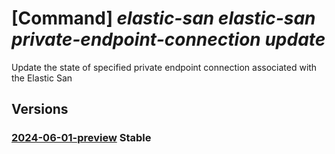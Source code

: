 # [Command] _elastic-san elastic-san private-endpoint-connection update_

Update the state of specified private endpoint connection associated with the Elastic San

## Versions

### [2024-06-01-preview](/Resources/mgmt-plane/L3N1YnNjcmlwdGlvbnMve30vcmVzb3VyY2Vncm91cHMve30vcHJvdmlkZXJzL21pY3Jvc29mdC5lbGFzdGljc2FuL2VsYXN0aWNzYW5zL3t9L3ByaXZhdGVlbmRwb2ludGNvbm5lY3Rpb25zL3t9/2024-06-01-preview.xml) **Stable**

<!-- mgmt-plane /subscriptions/{}/resourcegroups/{}/providers/microsoft.elasticsan/elasticsans/{}/privateendpointconnections/{} 2024-06-01-preview -->
